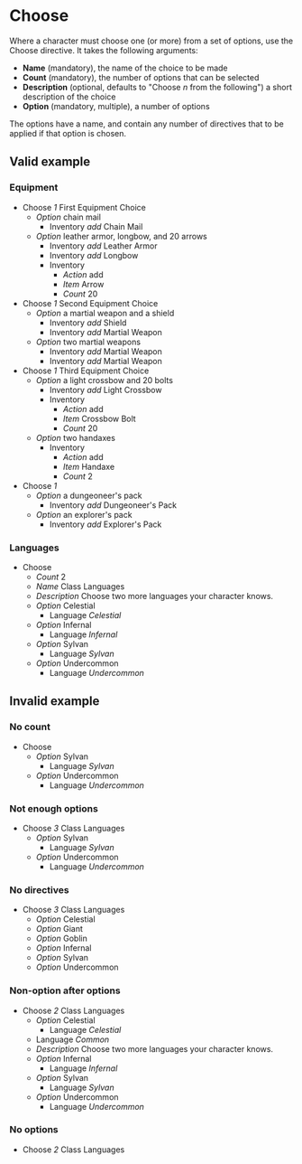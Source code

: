 # Choose

Where a character must choose one (or more) from a set of options, use the
Choose directive. It takes the following arguments:

- **Name** (mandatory), the name of the choice to be made
- **Count** (mandatory), the number of options that can be selected
- **Description** (optional, defaults to "Choose _n_ from the following") a
  short description of the choice
- **Option** (mandatory, multiple), a number of options

The options have a name, and contain any number of directives that to be
applied if that option is chosen.


## Valid example

### Equipment
- Choose _1_ First Equipment Choice
    - _Option_ chain mail
        - Inventory _add_ Chain Mail
    - _Option_ leather armor, longbow, and 20 arrows
        - Inventory _add_ Leather Armor
        - Inventory _add_ Longbow
        - Inventory
            - _Action_ add
            - _Item_ Arrow
            - _Count_ 20
- Choose _1_ Second Equipment Choice
    - _Option_ a martial weapon and a shield
        - Inventory _add_ Shield
        - Inventory _add_ Martial Weapon
    - _Option_ two martial weapons
        - Inventory _add_ Martial Weapon
        - Inventory _add_ Martial Weapon
- Choose _1_ Third Equipment Choice
    - _Option_ a light crossbow and 20 bolts
        - Inventory _add_ Light Crossbow
        - Inventory
            - _Action_ add
            - _Item_ Crossbow Bolt
            - _Count_ 20
    - _Option_ two handaxes
        - Inventory
            - _Action_ add
            - _Item_ Handaxe
            - _Count_ 2
- Choose _1_
    - _Option_ a dungeoneer's pack
        - Inventory _add_ Dungeoneer's Pack
    - _Option_ an explorer's pack
        - Inventory _add_ Explorer's Pack

### Languages
- Choose
    - _Count_ 2
    - _Name_ Class Languages
    - _Description_ Choose two more languages your character knows.
    - _Option_ Celestial
        - Language _Celestial_
    - _Option_ Infernal
        - Language _Infernal_
    - _Option_ Sylvan
        - Language _Sylvan_
    - _Option_ Undercommon
        - Language _Undercommon_


## Invalid example

### No count
- Choose
    - _Option_ Sylvan
        - Language _Sylvan_
    - _Option_ Undercommon
        - Language _Undercommon_

### Not enough options
- Choose _3_ Class Languages
    - _Option_ Sylvan
        - Language _Sylvan_
    - _Option_ Undercommon
        - Language _Undercommon_

### No directives
- Choose _3_ Class Languages
    - _Option_ Celestial
    - _Option_ Giant
    - _Option_ Goblin
    - _Option_ Infernal
    - _Option_ Sylvan
    - _Option_ Undercommon

### Non-option after options
- Choose _2_ Class Languages
    - _Option_ Celestial
        - Language _Celestial_
    - Language _Common_
    - _Description_ Choose two more languages your character knows.
    - _Option_ Infernal
        - Language _Infernal_
    - _Option_ Sylvan
        - Language _Sylvan_
    - _Option_ Undercommon
        - Language _Undercommon_

### No options
- Choose _2_ Class Languages
